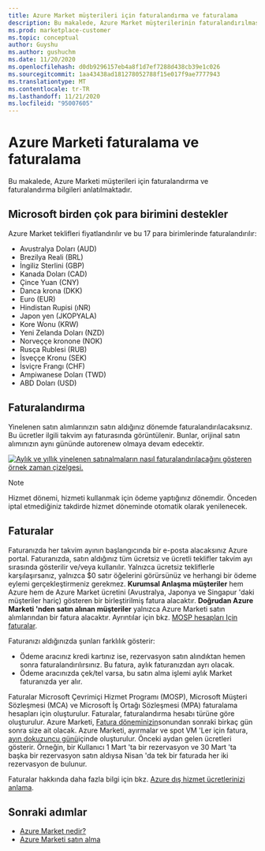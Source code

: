 ```yaml
---
title: Azure Market müşterileri için faturalandırma ve faturalama
description: Bu makalede, Azure Market müşterilerinin faturalandırılmasına ve faturalandırılmasına ilişkin genel sorular açıklanmaktadır.
ms.prod: marketplace-customer
ms.topic: conceptual
author: Guyshu
ms.author: gushuchm
ms.date: 11/20/2020
ms.openlocfilehash: d0db9296157eb4a8f1d7ef7288d438cb39e1c026
ms.sourcegitcommit: 1aa43438ad181278052788f15e017f9ae7777943
ms.translationtype: MT
ms.contentlocale: tr-TR
ms.lasthandoff: 11/21/2020
ms.locfileid: "95007605"
---
```

# <a name="azure-marketplace-billing-and-invoicing"></a>Azure Marketi faturalama ve faturalama

Bu makalede, Azure Marketi müşterileri için faturalandırma ve faturalandırma bilgileri anlatılmaktadır.

## <a name="microsoft-supports-multiple-currencies"></a>Microsoft birden çok para birimini destekler

Azure Market teklifleri fiyatlandırılır ve bu 17 para birimlerinde faturalandırılır:

- Avustralya Doları (AUD)
- Brezilya Reali (BRL)
- İngiliz Sterlini (GBP)
- Kanada Doları (CAD)
- Çince Yuan (CNY)
- Danca krona (DKK)
- Euro (EUR)
- Hindistan Rupisi (ıNR)
- Japon yen (JKOPYALA)
- Kore Wonu (KRW)
- Yeni Zelanda Doları (NZD)
- Norveççe kronone (NOK)
- Rusça Rublesi (RUB)
- İsveççe Kronu (SEK)
- İsviçre Frangı (CHF)
- Ampiwanese Doları (TWD)
- ABD Doları (USD)

## <a name="billing"></a>Faturalandırma

Yinelenen satın alımlarınızın satın aldığınız dönemde faturalandırılacaksınız. Bu ücretler ilgili takvim ayı faturasında görüntülenir. Bunlar, orijinal satın alımınızın aynı gününde autorenew olmaya devam edecektir.

[![Aylık ve yıllık yinelenen satınalmaların nasıl faturalandırılacağını gösteren örnek zaman çizelgesi.](media/billing/billing-charges-recurring.png)](media/billing/billing-charges-recurring.png#lightbox)

>[!NOTE]
> Hizmet dönemi, hizmeti kullanmak için ödeme yaptığınız dönemdir. Önceden iptal etmediğiniz takdirde hizmet döneminde otomatik olarak yenilenecek.

## <a name="invoices"></a>Faturalar

Faturanızda her takvim ayının başlangıcında bir e-posta alacaksınız Azure portal. Faturanızda, satın aldığınız tüm ücretsiz ve ücretli teklifler takvim ayı sırasında gösterilir ve/veya kullanılır. Yalnızca ücretsiz tekliflerle karşılaşırsanız, yalnızca $0 satır öğelerini görürsünüz ve herhangi bir ödeme eylemi gerçekleştirmeniz gerekmez. **Kurumsal Anlaşma müşteriler** hem Azure hem de Azure Market ücretini (Avustralya, Japonya ve Singapur 'daki müşteriler hariç) gösteren bir birleştirilmiş fatura alacaktır. **Doğrudan Azure Marketi 'nden satın alınan müşteriler** yalnızca Azure Marketi satın alımlarından bir fatura alacaktır. Ayrıntılar için bkz. [MOSP hesapları Için faturalar](/azure/cost-management-billing/understand/download-azure-invoice#invoices-for-mosp-billing-accounts).

Faturanızı aldığınızda şunları farklılık gösterir:

- Ödeme aracınız kredi kartınız ise, rezervasyon satın alındıktan hemen sonra faturalandırılırsınız. Bu fatura, aylık faturanızdan ayrı olacak.
- Ödeme aracınızda çek/tel varsa, bu satın alma işlemi aylık Market faturanızda yer alır.

Faturalar Microsoft Çevrimiçi Hizmet Programı (MOSP), Microsoft Müşteri Sözleşmesi (MCA) ve Microsoft İş Ortağı Sözleşmesi (MPA) faturalama hesapları için oluşturulur. Faturalar, faturalandırma hesabı türüne göre oluşturulur. Azure Marketi, [Fatura döneminizin](/azure/cost-management-billing/understand/download-azure-invoice#why-you-might-not-see-an-invoice)sonundan sonraki birkaç gün sonra size ait olacak. Azure Marketi, ayırmalar ve spot VM 'Ler için fatura, [ayın dokuzuncu günü](/azure/cost-management-billing/understand/download-azure-invoice#invoices-for-mosp-billing-accounts)içinde oluşturulur. Önceki aydan gelen ücretleri gösterir. Örneğin, bir Kullanıcı 1 Mart 'ta bir rezervasyon ve 30 Mart 'ta başka bir rezervasyon satın aldıysa Nisan 'da tek bir faturada her iki rezervasyon de bulunur.

Faturalar hakkında daha fazla bilgi için bkz. [Azure dış hizmet ücretlerinizi anlama](/azure/cost-management-billing/understand/understand-azure-marketplace-charges).

## <a name="next-steps"></a>Sonraki adımlar

- [Azure Market nedir?](azure-marketplace-overview.md)
- [Azure Marketi satın alma](azure-purchasing-invoicing.md)
